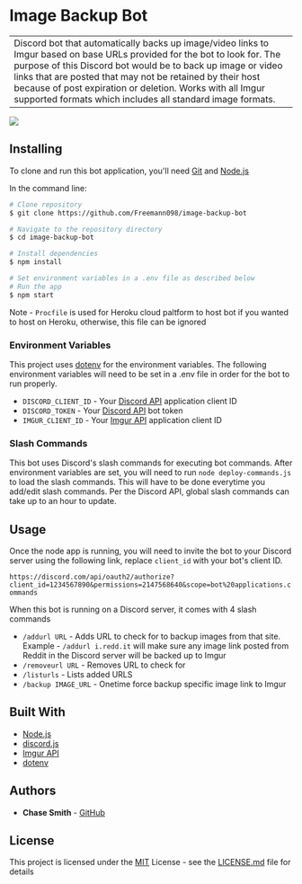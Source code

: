 # Image Backup Bot

<table>
<tr>
<td>
  Discord bot that automatically backs up image/video links to Imgur based on base URLs provided for the bot to look for. The purpose of this Discord bot would be to back up image or video links that are posted that may not be retained by their host because of post expiration or deletion. Works with all Imgur supported formats which includes all standard image formats.
</td>
</tr>
</table>

![](https://i.imgur.com/Bkp8D1D.png)

## Installing

To clone and run this bot application, you'll need [Git](https://git-scm.com) and [Node.js](https://nodejs.org/en/download/) 

In the command line:

```bash
# Clone repository
$ git clone https://github.com/Freemann098/image-backup-bot

# Navigate to the repository directory
$ cd image-backup-bot

# Install dependencies
$ npm install

# Set environment variables in a .env file as described below
# Run the app
$ npm start
```

Note - `Procfile` is used for Heroku cloud paltform to host bot if you wanted to host on Heroku, otherwise, this file can be ignored

### Environment Variables

This project uses [dotenv](https://www.npmjs.com/package/dotenv) for the environment variables. The following environment variables will need to be set in a .env file in order for the bot to run properly.

- `DISCORD_CLIENT_ID` - Your [Discord API](https://discord.com/developers/applications) application client ID
- `DISCORD_TOKEN` - Your [Discord API](https://discord.com/developers/applications) bot token
- `IMGUR_CLIENT_ID` - Your [Imgur API](https://api.imgur.com/oauth2/addclient) application client ID

### Slash Commands
This bot uses Discord's slash commands for executing bot commands. After environment variables are set, you will need to run 
`node deploy-commands.js` to load the slash commands. This will have to be done everytime you add/edit slash commands. Per the Discord API, global slash commands can take up to an hour to update.

## Usage

Once the node app is running, you will need to invite the bot to your Discord server using the following link, replace `client_id` with your bot's client ID.

`https://discord.com/api/oauth2/authorize?client_id=1234567890&permissions=2147568640&scope=bot%20applications.commands`

When this bot is running on a Discord server, it comes with 4 slash commands

- `/addurl URL` - Adds URL to check for to backup images from that site. Example - `/addurl i.redd.it` will make sure any image link posted from Reddit in the Discord server will be backed up to Imgur
- `/removeurl URL` - Removes URL to check for
- `/listurls` - Lists added URLS
- `/backup IMAGE_URL` - Onetime force backup specific image link to Imgur

## Built With

  - [Node.js](https://nodejs.org/en/)
  - [discord.js](https://discord.js.org/#/)
  - [Imgur API](https://apidocs.imgur.com/)
  - [dotenv](https://github.com/motdotla/dotenv)

## Authors

  - **Chase Smith** -
    [GitHub](https://github.com/Freemann098)

## License

This project is licensed under the [MIT](https://mit-license.org/) License - see the [LICENSE.md](LICENSE.md) file for
details
